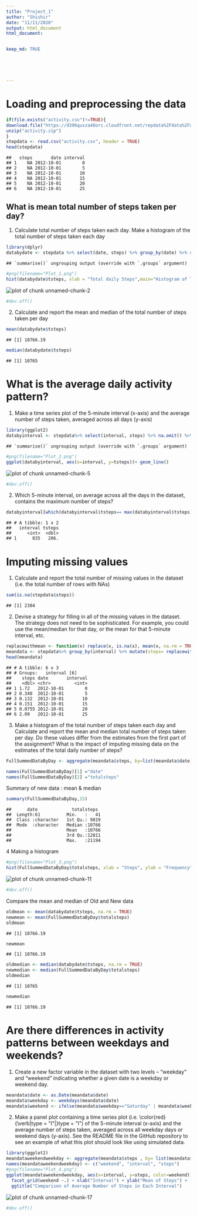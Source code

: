 ```yaml
---
title: "Project_1"
author: "Shishir"
date: "11/11/2020"
output: html_document
html_document:


keep_md: TRUE





---
```

# Loading and preprocessing the data


```r
if(file.exists("activity.csv")!=TRUE){
download.file("https://d396qusza40orc.cloudfront.net/repdata%2Fdata%2Factivity.zip", destfile = "activity.zip", mode="wb")
unzip("activity.zip")
}
stepdata <- read.csv("activity.csv", header = TRUE)
head(stepdata)
```

```
##   steps       date interval
## 1    NA 2012-10-01        0
## 2    NA 2012-10-01        5
## 3    NA 2012-10-01       10
## 4    NA 2012-10-01       15
## 5    NA 2012-10-01       20
## 6    NA 2012-10-01       25
```
## What is mean total number of steps taken per day?
  1. Calculate total number of steps taken each day. Make a histogram of the total number of steps taken each day

```r
library(dplyr)
databydate <- stepdata %>% select(date, steps) %>% group_by(date) %>% summarize(tsteps= sum(steps)) %>%na.omit()
```

```
## `summarise()` ungrouping output (override with `.groups` argument)
```

```r
#png(filename="Plot_1.png")
hist(databydate$tsteps, xlab = "Total daily Steps",main="Histogram of Total Steps by day", breaks = 20)
```

![plot of chunk unnamed-chunk-2](figure/unnamed-chunk-2-1.png)

```r
#dev.off()
```

  2. Calculate and report the mean and median of the total number of steps taken per day


```r
mean(databydate$tsteps)
```

```
## [1] 10766.19
```

```r
median(databydate$tsteps)
```

```
## [1] 10765
```
# What is the average daily activity pattern?
  1. Make a time series plot of the 5-minute interval (x-axis) and the average number of steps taken, averaged across all days (y-axis)

```r
library(ggplot2)
databyinterval <- stepdata%>% select(interval, steps) %>% na.omit() %>% group_by(interval) %>% summarize(tsteps= mean(steps)) 
```

```
## `summarise()` ungrouping output (override with `.groups` argument)
```

```r
#png(filename="Plot_2.png")
ggplot(databyinterval, aes(x=interval, y=tsteps))+ geom_line()
```

![plot of chunk unnamed-chunk-5](figure/unnamed-chunk-5-1.png)

```r
#dev.off()
```

  2. Which 5-minute interval, on average across all the days in the dataset, contains the maximum number of steps?

```r
databyinterval[which(databyinterval$tsteps== max(databyinterval$tsteps)),]
```

```
## # A tibble: 1 x 2
##   interval tsteps
##      <int>  <dbl>
## 1      835   206.
```

# Imputing missing values
  1. Calculate and report the total number of missing values in the dataset (i.e. the total number of rows with NAs)

```r
sum(is.na(stepdata$steps))
```

```
## [1] 2304
```

  2. Devise a strategy for filling in all of the missing values in the dataset. The strategy does not need to be sophisticated. For example, you could use the mean/median for that day, or the mean for that 5-minute interval, etc.

```r
replacewithmean <- function(x) replace(x, is.na(x), mean(x, na.rm = TRUE))
meandata <- stepdata%>% group_by(interval) %>% mutate(steps= replacewithmean(steps))
head(meandata)
```

```
## # A tibble: 6 x 3
## # Groups:   interval [6]
##    steps date       interval
##    <dbl> <chr>         <int>
## 1 1.72   2012-10-01        0
## 2 0.340  2012-10-01        5
## 3 0.132  2012-10-01       10
## 4 0.151  2012-10-01       15
## 5 0.0755 2012-10-01       20
## 6 2.09   2012-10-01       25
```

  3. Make a histogram of the total number of steps taken each day and Calculate and report the mean and median total number of steps taken per day. Do these values differ from the estimates from the first part of the assignment? What is the impact of imputing missing data on the estimates of the total daily number of steps?

```r
FullSummedDataByDay <- aggregate(meandata$steps, by=list(meandata$date), sum)

names(FullSummedDataByDay)[1] ="date"
names(FullSummedDataByDay)[2] ="totalsteps"
```
Summary of new data : mean & median

```r
summary(FullSummedDataByDay,15)
```

```
##      date             totalsteps   
##  Length:61          Min.   :   41  
##  Class :character   1st Qu.: 9819  
##  Mode  :character   Median :10766  
##                     Mean   :10766  
##                     3rd Qu.:12811  
##                     Max.   :21194
```

4 Making a histogram

```r
#png(filename="Plot_3.png")
hist(FullSummedDataByDay$totalsteps, xlab = "Steps", ylab = "Frequency", main = "Total Daily Steps", breaks = 20)
```

![plot of chunk unnamed-chunk-11](figure/unnamed-chunk-11-1.png)

```r
#dev.off()
```

Compare the mean and median of Old and New data

```r
oldmean <- mean(databydate$tsteps, na.rm = TRUE)
newmean <- mean(FullSummedDataByDay$totalsteps)
oldmean
```

```
## [1] 10766.19
```


```r
newmean
```

```
## [1] 10766.19
```

```r
oldmedian <- median(databydate$tsteps, na.rm = TRUE)
newmedian <- median(FullSummedDataByDay$totalsteps)
oldmedian
```

```
## [1] 10765
```

```r
newmedian
```

```
## [1] 10766.19
```

# Are there differences in activity patterns between weekdays and weekends?
  1. Create a new factor variable in the dataset with two levels – “weekday” and “weekend” indicating whether a given date is a weekday or weekend day.

```r
meandata$date <- as.Date(meandata$date)
meandata$weekday <- weekdays(meandata$date)
meandata$weekend <- ifelse(meandata$weekday=="Saturday" | meandata$weekday=="Sunday", "Weekend", "Weekday" )
```
  2. Make a panel plot containing a time series plot (i.e. \color{red}{\verb|type = "l"|}type = "l") of the 5-minute interval (x-axis) and the average number of steps taken, averaged across all weekday days or weekend days (y-axis). See the README file in the GitHub repository to see an example of what this plot should look like using simulated data.

```r
library(ggplot2)
meandataweekendweekday <- aggregate(meandata$steps , by= list(meandata$weekend, meandata$interval), na.omit(mean))
names(meandataweekendweekday) <- c("weekend", "interval", "steps")
#png(filename="Plot_4.png")
ggplot(meandataweekendweekday, aes(x=interval, y=steps, color=weekend)) + geom_line()+
  facet_grid(weekend ~.) + xlab("Interval") + ylab("Mean of Steps") +
  ggtitle("Comparison of Average Number of Steps in Each Interval")
```

![plot of chunk unnamed-chunk-17](figure/unnamed-chunk-17-1.png)

```r
#dev.off()
```

